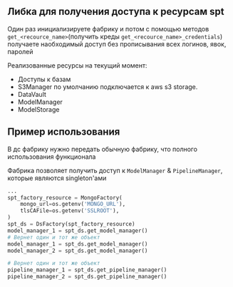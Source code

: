 
## Либка для получения доступа к ресурсам spt

Один раз инициализируете фабрику и потом с помощью методов `get_<recource_name>`(получить креды `get_<recource_name>_credentials`) получаете наобходимый доступ без прописывания всех логинов, явок, паролей

Реализованные ресурсы на текущий момент:

- Доступы к базам
- S3Manager по умолчанию подключается к aws s3 storage. 
- DataVault
- ModelManager
- ModelStorage

## Пример использования
В дс фабрику нужно передать обычную фабрику, что полного использования функционала

Фабрика позволяет получить доступ к `ModelManager` & `PipelineManager`, которые являются singleton'ами

```python
...
spt_factory_resource = MongoFactory(
    mongo_url=os.getenv('MONGO_URL'),
    tlsCAFile=os.getenv('SSLROOT'),
)
spt_ds = DsFactory(spt_factory_resource)
model_manager_1 = spt_ds.get_model_manager()
# Вернет один и тот же объект
model_manager_1 = spt_ds.get_model_manager()
model_manager_2 = spt_ds.get_model_manager()

# Вернет один и тот же объект
pipeline_manager_1 = spt_ds.get_pipeline_manager()
pipeline_manager_2 = spt_ds.get_pipeline_manager()
```


